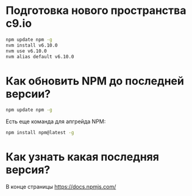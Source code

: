 Подготовка нового пространства c9.io
=====================================
```bash
npm update npm -g
nvm install v6.10.0
nvm use v6.10.0
nvm alias default v6.10.0
```

Как обновить NPM до последней версии?
=====================================
```bash
npm update npm -g
```

Есть еще команда для апгрейда NPM:

```bash
npm install npm@latest -g
```

Как узнать какая последняя версия?
=================================

В конце страницы https://docs.npmjs.com/

